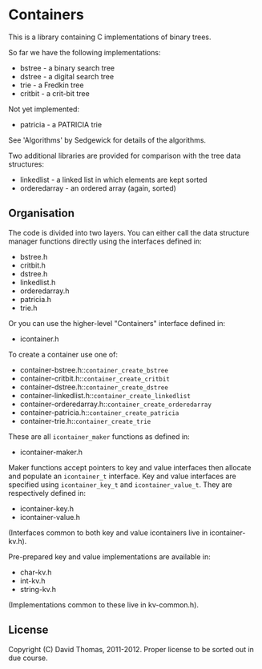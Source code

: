 Containers
==========

This is a library containing C implementations of binary trees.

So far we have the following implementations:

- bstree  - a binary search tree
- dstree  - a digital search tree
- trie    - a Fredkin tree
- critbit - a crit-bit tree

Not yet implemented:

- patricia - a PATRICIA trie

See 'Algorithms' by Sedgewick for details of the algorithms.

Two additional libraries are provided for comparison with the tree data
structures:

- linkedlist   - a linked list in which elements are kept sorted
- orderedarray - an ordered array (again, sorted)

Organisation
------------

The code is divided into two layers. You can either call the data structure manager functions directly using the interfaces defined in:

- bstree.h
- critbit.h
- dstree.h
- linkedlist.h
- orderedarray.h
- patricia.h
- trie.h

Or you can use the higher-level "Containers" interface defined in:

- icontainer.h

To create a container use one of:

- container-bstree.h::`container_create_bstree`
- container-critbit.h::`container_create_critbit`
- container-dstree.h::`container_create_dstree`
- container-linkedlist.h::`container_create_linkedlist`
- container-orderedarray.h::`container_create_orderedarray`
- container-patricia.h::`container_create_patricia`
- container-trie.h::`container_create_trie`

These are all `icontainer_maker` functions as defined in:

- icontainer-maker.h

Maker functions accept pointers to key and value interfaces then allocate and populate an `icontainer_t` interface. Key and value interfaces are specified using `icontainer_key_t` and `icontainer_value_t`. They are respectively defined in:

- icontainer-key.h
- icontainer-value.h

(Interfaces common to both key and value icontainers live in icontainer-kv.h).

Pre-prepared key and value implementations are available in:

- char-kv.h
- int-kv.h
- string-kv.h

(Implementations common to these live in kv-common.h).

License
-------
Copyright (C) David Thomas, 2011-2012. 
Proper license to be sorted out in due course.

